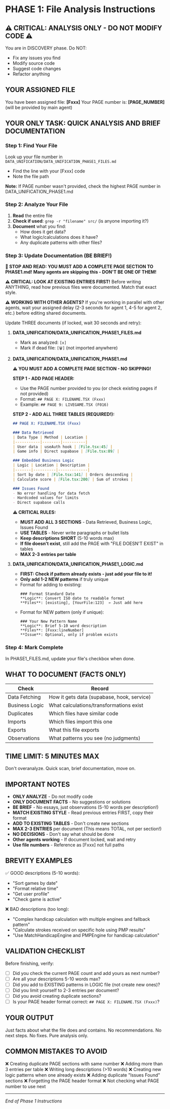 # PHASE 1: File Analysis Instructions

## ⚠️ CRITICAL: ANALYSIS ONLY - DO NOT MODIFY CODE ⚠️
You are in DISCOVERY phase. Do NOT:
- Fix any issues you find
- Modify source code
- Suggest code changes
- Refactor anything

## YOUR ASSIGNED FILE
You have been assigned file: **[Fxxx]**
Your PAGE number is: **[PAGE_NUMBER]** (will be provided by main agent)

## YOUR ONLY TASK: QUICK ANALYSIS AND BRIEF DOCUMENTATION

### Step 1: Find Your File
Look up your file number in `DATA_UNIFICATION/DATA_UNIFICATION_PHASE1_FILES.md`
- Find the line with your [Fxxx] code
- Note the file path

**Note:** If PAGE number wasn't provided, check the highest PAGE number in DATA_UNIFICATION_PHASE1.md

### Step 2: Analyze Your File
1. **Read** the entire file
2. **Check if used**: `grep -r "filename" src/` (is anyone importing it?)
3. **Document** what you find:
   - How does it get data?
   - What logic/calculations does it have?
   - Any duplicate patterns with other files?

### Step 3: Update Documentation (BE BRIEF!)

**🛑 STOP AND READ: YOU MUST ADD A COMPLETE PAGE SECTION TO PHASE1.md!**
**Many agents are skipping this - DON'T BE ONE OF THEM!**

**⚠️ CRITICAL: LOOK AT EXISTING ENTRIES FIRST!**
Before writing ANYTHING, read how previous files were documented. Match that exact style.

**⚠️ WORKING WITH OTHER AGENTS?**
If you're working in parallel with other agents, wait your assigned delay (2-3 seconds for agent 1, 4-5 for agent 2, etc.) before editing shared documents.

Update THREE documents (if locked, wait 30 seconds and retry):

1. **DATA_UNIFICATION/DATA_UNIFICATION_PHASE1_FILES.md**
   - Mark as analyzed: `[x]`
   - Mark if dead file: `[🗑️]` (not imported anywhere)

2. **DATA_UNIFICATION/DATA_UNIFICATION_PHASE1.md**
   
   **⚠️ YOU MUST ADD A COMPLETE PAGE SECTION - NO SKIPPING!**
   
   **STEP 1 - ADD PAGE HEADER:**
   - Use the PAGE number provided to you (or check existing pages if not provided)
   - Format: `## PAGE X: FILENAME.TSX (Fxxx)`
   - Example: `## PAGE 9: LIVEGAME.TSX (F016)`
   
   **STEP 2 - ADD ALL THREE TABLES (REQUIRED!):**
   
   ```markdown
   ## PAGE X: FILENAME.TSX (Fxxx)
   
   ### Data Retrieved
   | Data Type | Method | Location |
   |-----------|--------|----------|
   | User data | useAuth hook | [File.tsx:45] |
   | Game info | Direct supabase | [File.tsx:89] |
   
   ### Embedded Business Logic
   | Logic | Location | Description |
   |-------|----------|-------------|
   | Sort by date | [File.tsx:141] | Orders descending |
   | Calculate score | [File.tsx:200] | Sum of strokes |
   
   ### Issues Found
   - No error handling for data fetch
   - Hardcoded values for limits
   - Direct supabase calls
   ```
   
   **⚠️ CRITICAL RULES:**
   - **MUST ADD ALL 3 SECTIONS** - Data Retrieved, Business Logic, Issues Found
   - **USE TABLES** - Never write paragraphs or bullet lists
   - **Keep descriptions SHORT** (5-10 words max)
   - **If file doesn't exist**, still add the PAGE with "FILE DOESN'T EXIST" in tables
   - **MAX 2-3 entries per table**

3. **DATA_UNIFICATION/DATA_UNIFICATION_PHASE1_LOGIC.md**
   - **FIRST: Check if pattern already exists - just add your file to it!**
   - **Only add 1-2 NEW patterns** if truly unique
   - Format for adding to existing:
     ```
     ### Format Standard Date
     **Logic**: Convert ISO date to readable format  
     **Files**: [existing], [YourFile:123]  ← Just add here
     ```
   - Format for NEW pattern (only if unique):
     ```
     ### Your New Pattern Name
     **Logic**: Brief 5-10 word description  
     **Files**: [Fxxx:lineNumber]  
     **Issue**: Optional, only if problem exists
     ```

### Step 4: Mark Complete
In PHASE1_FILES.md, update your file's checkbox when done.

## WHAT TO DOCUMENT (FACTS ONLY)

| Check | Record |
|-------|--------|
| Data Fetching | How it gets data (supabase, hook, service) |
| Business Logic | What calculations/transformations exist |
| Duplicates | Which files have similar code |
| Imports | Which files import this one |
| Exports | What this file exports |
| Observations | What patterns you see (no judgments) |

## TIME LIMIT: 5 MINUTES MAX
Don't overanalyze. Quick scan, brief documentation, move on.

## IMPORTANT NOTES
- **ONLY ANALYZE** - Do not modify code
- **ONLY DOCUMENT FACTS** - No suggestions or solutions
- **BE BRIEF** - No essays, just observations (5-10 words per description!)
- **MATCH EXISTING STYLE** - Read previous entries FIRST, copy their format
- **ADD TO EXISTING TABLES** - Don't create new sections
- **MAX 2-3 ENTRIES** per document (This means TOTAL, not per section!)
- **NO DECISIONS** - Don't say what should be done
- **Other agents working** - If document locked, wait and retry
- **Use file numbers** - Reference as [Fxxx] not full paths

## BREVITY EXAMPLES
✅ GOOD descriptions (5-10 words):
- "Sort games by date"
- "Format relative time"
- "Get user profile"
- "Check game is active"

❌ BAD descriptions (too long):
- "Complex handicap calculation with multiple engines and fallback pattern"
- "Calculate strokes received on specific hole using PMP results"
- "Use MatchHandicapEngine and PMPEngine for handicap calculation"

## VALIDATION CHECKLIST
Before finishing, verify:
- [ ] Did you check the current PAGE count and add yours as next number?
- [ ] Are all your descriptions 5-10 words max?
- [ ] Did you add to EXISTING patterns in LOGIC file (not create new ones)?
- [ ] Did you limit yourself to 2-3 entries per document?
- [ ] Did you avoid creating duplicate sections?
- [ ] Is your PAGE header format correct: `## PAGE X: FILENAME.TSX (Fxxx)`?

## YOUR OUTPUT
Just facts about what the file does and contains.
No recommendations. No next steps. No fixes.
Pure analysis only.

## COMMON MISTAKES TO AVOID
❌ Creating duplicate PAGE sections with same number
❌ Adding more than 3 entries per table
❌ Writing long descriptions (>10 words)
❌ Creating new logic patterns when one already exists
❌ Adding duplicate "Issues Found" sections
❌ Forgetting the PAGE header format
❌ Not checking what PAGE number to use next

---
*End of Phase 1 Instructions*